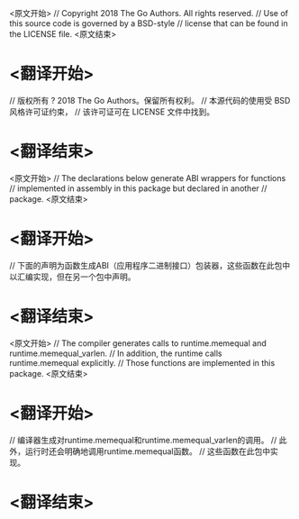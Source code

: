 
<原文开始>
// Copyright 2018 The Go Authors. All rights reserved.
// Use of this source code is governed by a BSD-style
// license that can be found in the LICENSE file.
<原文结束>

# <翻译开始>
// 版权所有 ? 2018 The Go Authors。保留所有权利。
// 本源代码的使用受 BSD 风格许可证约束，
// 该许可证可在 LICENSE 文件中找到。
# <翻译结束>


<原文开始>
// The declarations below generate ABI wrappers for functions
// implemented in assembly in this package but declared in another
// package.
<原文结束>

# <翻译开始>
// 下面的声明为函数生成ABI（应用程序二进制接口）包装器，这些函数在此包中以汇编实现，但在另一个包中声明。
# <翻译结束>


<原文开始>
// The compiler generates calls to runtime.memequal and runtime.memequal_varlen.
// In addition, the runtime calls runtime.memequal explicitly.
// Those functions are implemented in this package.
<原文结束>

# <翻译开始>
// 编译器生成对runtime.memequal和runtime.memequal_varlen的调用。
// 此外，运行时还会明确地调用runtime.memequal函数。
// 这些函数在此包中实现。
# <翻译结束>

